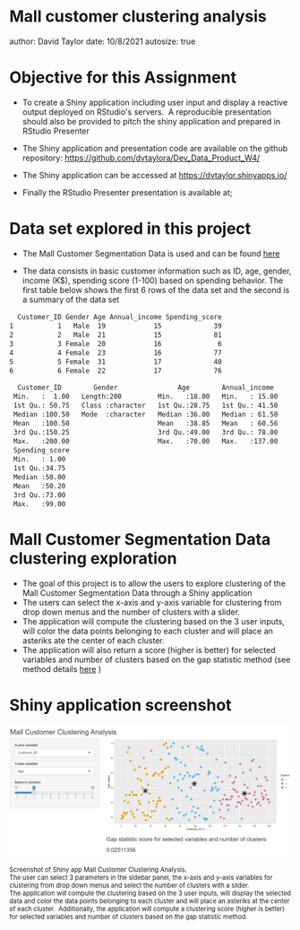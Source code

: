 Mall customer clustering analysis
========================================================
author: David Taylor
date: 10/8/2021
autosize: true

Objective for this Assignment
========================================================
- To create a Shiny application including user input and display a reactive output deployed on RStudio's servers.&nbsp;
A reproducible presentation should also be provided to pitch the shiny application and prepared in RStudio Presenter

- The Shiny application and presentation code are available on the github repository: https://github.com/dvtaylora/Dev_Data_Product_W4/
- The Shiny application can be accessed at https://dvtaylor.shinyapps.io/
- Finally the RStudio Presenter presentation is available at;

Data set explored in this project
========================================================
- The Mall Customer Segmentation Data is used and can be found [here](https://www.kaggle.com/vjchoudhary7/customer-segmentation-tutorial-in-python) 

- The data consists in basic customer information such as ID, age, gender, income (K$), spending score (1-100) based on spending behavior. The first table below shows the first 6 rows of the data set and the second is a summary of the data set


```
  Customer_ID Gender Age Annual_income Spending_score
1           1   Male  19            15             39
2           2   Male  21            15             81
3           3 Female  20            16              6
4           4 Female  23            16             77
5           5 Female  31            17             40
6           6 Female  22            17             76
```

```
  Customer_ID        Gender               Age        Annual_income   
 Min.   :  1.00   Length:200         Min.   :18.00   Min.   : 15.00  
 1st Qu.: 50.75   Class :character   1st Qu.:28.75   1st Qu.: 41.50  
 Median :100.50   Mode  :character   Median :36.00   Median : 61.50  
 Mean   :100.50                      Mean   :38.85   Mean   : 60.56  
 3rd Qu.:150.25                      3rd Qu.:49.00   3rd Qu.: 78.00  
 Max.   :200.00                      Max.   :70.00   Max.   :137.00  
 Spending_score 
 Min.   : 1.00  
 1st Qu.:34.75  
 Median :50.00  
 Mean   :50.20  
 3rd Qu.:73.00  
 Max.   :99.00  
```
Mall Customer Segmentation Data clustering exploration
========================================================
- The goal of this project is to allow the users to explore clustering of the Mall Customer Segmentation Data through a Shiny application 
- The users can select the x-axis and y-axis variable for clustering from drop down menus and the number of clusters with a slider.
- The application will compute the clustering based on the 3 user inputs, will color the data points belonging to each cluster and will place an asteriks ate the center of each cluster.
- The application will also return a score  (higher is better) for selected variables and number of clusters based on the gap statistic method (see method details [here](http://www.web.stanford.edu/~hastie/Papers/gap.pdf) )

Shiny application screenshot
========================================================

![pic](mall_cust_clust_analy.JPG)

<div class="footer" style="margin-top:-0px;font-size:80%;">
Screenshot of Shiny app Mall Customer Clustering Analysis.<br>
The user can select 3 parameters in the sidebar panel, the x-axis and y-axis variables for clustering from drop down menus and select the number of clusters with a slider.<br> 
The application will compute the clustering based on the 3 user inputs, will display the selected data and color the data points belonging to each cluster and will place an asteriks at the center of each cluster.&nbsp; Additionally, the application will compute a clustering score (higher is better) for selected variables and number of clusters based on the gap statistic method.</div>
